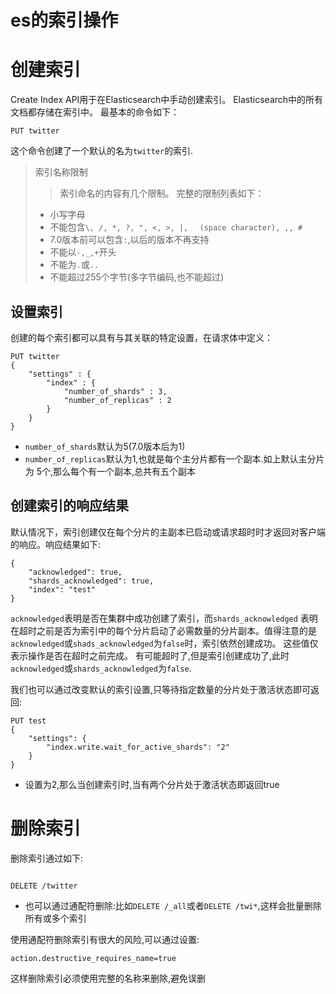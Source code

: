 es的索引操作
===

# 创建索引
Create Index API用于在Elasticsearch中手动创建索引。
 Elasticsearch中的所有文档都存储在索引中。
最基本的命令如下：
```
PUT twitter
```
这个命令创建了一个默认的名为`twitter`的索引.
> 索引名称限制
>> 索引命名的内容有几个限制。 完整的限制列表如下：
> * 小写字母
> * 不能包含`\, /, *, ?, ", <, >, |, ` ` (space character), ,, #`
> * 7.0版本前可以包含`:`,以后的版本不再支持
> * 不能以`-,_,+`开头
> * 不能为`.`或`..`
> * 不能超过255个字节(多字节编码,也不能超过)

## 设置索引
创建的每个索引都可以具有与其关联的特定设置，在请求体中定义：
```
PUT twitter
{
    "settings" : {
        "index" : {
            "number_of_shards" : 3, 
            "number_of_replicas" : 2 
        }
    }
}
```
* `number_of_shards`默认为5(7.0版本后为1)
* `number_of_replicas`默认为1,也就是每个主分片都有一个副本.如上默认主分片为
5个,那么每个有一个副本,总共有五个副本

## 创建索引的响应结果
默认情况下，索引创建仅在每个分片的主副本已启动或请求超时时才返回对客户端
的响应。响应结果如下:
```
{
    "acknowledged": true,
    "shards_acknowledged": true,
    "index": "test"
}
``` 
`acknowledged`表明是否在集群中成功创建了索引，而`shards_acknowledged`
表明在超时之前是否为索引中的每个分片启动了必需数量的分片副本。值得注意的是`acknowledged`或`shads_acknowledged`为`false`时，索引依然创建成功。
这些值仅表示操作是否在超时之前完成。 有可能超时了,但是索引创建成功了,此时
`acknowledged`或`shards_acknowledged`为`false`.


我们也可以通过改变默认的索引设置,只等待指定数量的分片处于激活状态即可返回:
```
PUT test
{
    "settings": {
        "index.write.wait_for_active_shards": "2"
    }
}
```
* 设置为2,那么当创建索引时,当有两个分片处于激活状态即返回true

# 删除索引
删除索引通过如下:
```

DELETE /twitter
```
* 也可以通过通配符删除:比如`DELETE /_all`或者`DELETE /twi*`,这样会批量删除所有或多个索引

使用通配符删除索引有很大的风险,可以通过设置:
```
action.destructive_requires_name=true
```
这样删除索引必须使用完整的名称来删除,避免误删